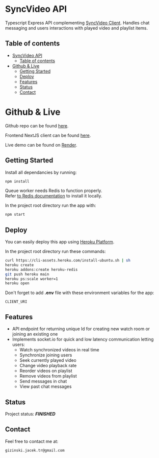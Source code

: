 # SyncVideo API

Typescript Express API complementing [SyncVideo Client](https://github.com/gizinski-jacek/sync-video).
Handles chat messaging and users interactions with played video and playlist items.

## Table of contents

- [SyncVideo API](#syncvideo-api)
  - [Table of contents](#table-of-contents)
- [Github \& Live](#github--live)
  - [Getting Started](#getting-started)
  - [Deploy](#deploy)
  - [Features](#features)
  - [Status](#status)
  - [Contact](#contact)

# Github & Live

Github repo can be found [here](https://github.com/gizinski-jacek/fia-decisions-worker-api).

Frontend NextJS client can be found [here](https://github.com/gizinski-jacek/sync-video).

Live demo can be found on [Render](https://sync-video-api.onrender.com).

## Getting Started

Install all dependancies by running:

```bash
npm install
```

Queue worker needs Redis to function properly.\
Refer [to Redis documentation](https://redis.io/docs/getting-started/#install-redis) to install it locally.

In the project root directory run the app with:

```bash
npm start
```

## Deploy

You can easily deploy this app using [Heroku Platform](https://devcenter.heroku.com/articles/git).

In the project root directory run these commands:

```bash
curl https://cli-assets.heroku.com/install-ubuntu.sh | sh
heroku create
heroku addons:create heroku-redis
git push heroku main
heroku ps:scale worker=1
heroku open
```

Don't forget to add **.env** file with these environment variables for the app:

```
CLIENT_URI
```

## Features

- API endpoint for returning unique Id for creating new watch room or joining an existing one
- Implements socket.io for quick and low latency communication letting users:
  - Watch synchronized videos in real time
  - Synchronize joining users
  - Seek currently played video
  - Change video playback rate
  - Reorder videos on playlist
  - Remove videos from playlist
  - Send messages in chat
  - View past chat messages

## Status

Project status: **_FINISHED_**

## Contact

Feel free to contact me at:

```
gizinski.jacek.tr@gmail.com
```
